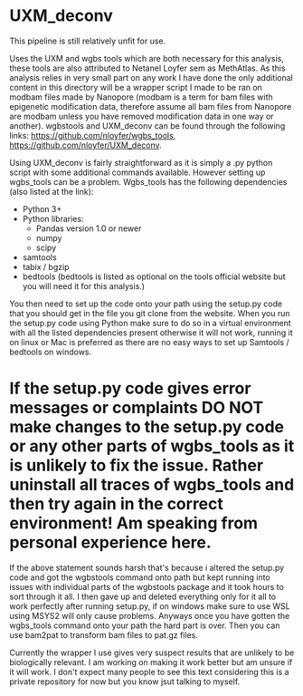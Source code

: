 # UXM_deconv
This pipeline is still relatively unfit for use. 

Uses the UXM and wgbs tools which are both necessary for this analysis, these tools are also attributed to Netanel Loyfer sem as MethAtlas. As this analysis relies in very small part on any work I have done the only additional content in this directory
will be a wrapper script I made to be ran on modbam files made by Nanopore (modbam is a term for bam files with epigenetic modification data, therefore assume all bam files from Nanopore are modbam unless you have removed modification data in one way or another).
wgbstools and UXM_deconv can be found through the following links: https://github.com/nloyfer/wgbs_tools, https://github.com/nloyfer/UXM_deconv. 

Using UXM_deconv is fairly straightforward as it is simply a .py python script with some additional commands available. However setting up wgbs_tools can be a problem. 
Wgbs_tools has the following dependencies (also listed at the link): 
- Python 3+
- Python libraries:
    - Pandas version 1.0 or newer
    - numpy
    - scipy
 - samtools
 - tabix / bgzip
 - bedtools (bedtools is listed as optional on the tools official website but you will need it for this analysis.)

You then need to set up the code onto your path using the setup.py code that you should get in the file you git clone from the website.
When you run the setup.py code using Python make sure to do so in a virtual environment with all the listed dependencies present otherwise it will not work, running it on linux or Mac is preferred as there are no easy ways to set up Samtools / bedtools on windows. 
# If the setup.py code gives error messages or complaints DO NOT make changes to the setup.py code or any other parts of wgbs_tools as it is unlikely to fix the issue. Rather uninstall all traces of wgbs_tools and then try again in the correct environment! Am speaking from personal experience here.

If the above statement sounds harsh that's because i altered the setup.py code and got the wgbstools command onto path but kept running into issues with individual parts of the wgbstools package and it took hours to sort through it all. I then gave up and deleted everything only for it all to work perfectly after running setup.py, if on windows make sure to use WSL using MSYS2 will only cause problems.
Anyways once you have gotten the wgbs_tools command onto your path the hard part is over. Then you can use bam2pat to transform bam files to pat.gz files. 

Currently the wrapper I use gives very suspect results that are unlikely to be biologically relevant. I am working on making it work better but am unsure if it will work. I don't expect many people to see this text considering this is a private repository for now but you know jsut talking to myself.
